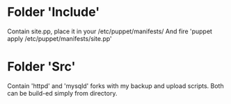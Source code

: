 # Folder 'Include'
Contain site.pp, place it in your /etc/puppet/manifests/
And fire 'puppet apply /etc/puppet/manifests/site.pp'

# Folder 'Src'
Contain 'httpd' and 'mysqld' forks with my backup and upload scripts.
Both can be build-ed simply from directory.
